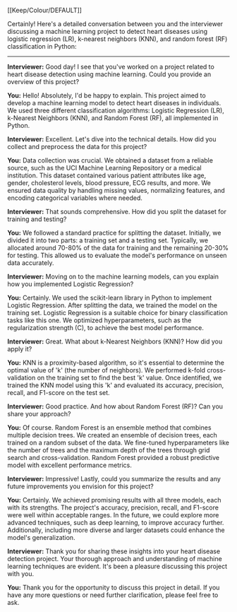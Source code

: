 [[Keep/Colour/DEFAULT]] 

Certainly! Here's a detailed conversation between you and the interviewer discussing a machine learning project to detect heart diseases using logistic regression (LR), k-nearest neighbors (KNN), and random forest (RF) classification in Python:

---

**Interviewer:** Good day! I see that you've worked on a project related to heart disease detection using machine learning. Could you provide an overview of this project?

**You:** Hello! Absolutely, I'd be happy to explain. This project aimed to develop a machine learning model to detect heart diseases in individuals. We used three different classification algorithms: Logistic Regression (LR), k-Nearest Neighbors (KNN), and Random Forest (RF), all implemented in Python.

**Interviewer:** Excellent. Let's dive into the technical details. How did you collect and preprocess the data for this project?

**You:** Data collection was crucial. We obtained a dataset from a reliable source, such as the UCI Machine Learning Repository or a medical institution. This dataset contained various patient attributes like age, gender, cholesterol levels, blood pressure, ECG results, and more. We ensured data quality by handling missing values, normalizing features, and encoding categorical variables where needed.

**Interviewer:** That sounds comprehensive. How did you split the dataset for training and testing?

**You:** We followed a standard practice for splitting the dataset. Initially, we divided it into two parts: a training set and a testing set. Typically, we allocated around 70-80% of the data for training and the remaining 20-30% for testing. This allowed us to evaluate the model's performance on unseen data accurately.

**Interviewer:** Moving on to the machine learning models, can you explain how you implemented Logistic Regression?

**You:** Certainly. We used the scikit-learn library in Python to implement Logistic Regression. After splitting the data, we trained the model on the training set. Logistic Regression is a suitable choice for binary classification tasks like this one. We optimized hyperparameters, such as the regularization strength (C), to achieve the best model performance.

**Interviewer:** Great. What about k-Nearest Neighbors (KNN)? How did you apply it?

**You:** KNN is a proximity-based algorithm, so it's essential to determine the optimal value of 'k' (the number of neighbors). We performed k-fold cross-validation on the training set to find the best 'k' value. Once identified, we trained the KNN model using this 'k' and evaluated its accuracy, precision, recall, and F1-score on the test set.

**Interviewer:** Good practice. And how about Random Forest (RF)? Can you share your approach?

**You:** Of course. Random Forest is an ensemble method that combines multiple decision trees. We created an ensemble of decision trees, each trained on a random subset of the data. We fine-tuned hyperparameters like the number of trees and the maximum depth of the trees through grid search and cross-validation. Random Forest provided a robust predictive model with excellent performance metrics.

**Interviewer:** Impressive! Lastly, could you summarize the results and any future improvements you envision for this project?

**You:** Certainly. We achieved promising results with all three models, each with its strengths. The project's accuracy, precision, recall, and F1-score were well within acceptable ranges. In the future, we could explore more advanced techniques, such as deep learning, to improve accuracy further. Additionally, including more diverse and larger datasets could enhance the model's generalization.

**Interviewer:** Thank you for sharing these insights into your heart disease detection project. Your thorough approach and understanding of machine learning techniques are evident. It's been a pleasure discussing this project with you.

**You:** Thank you for the opportunity to discuss this project in detail. If you have any more questions or need further clarification, please feel free to ask.
